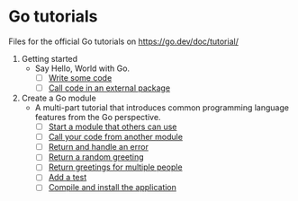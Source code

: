 # Go tutorials

Files for the official Go tutorials on <https://go.dev/doc/tutorial/>

1. Getting started  
    * Say Hello, World with Go.
      * [ ] [Write some code](https://go.dev/doc/tutorial/getting-started#code)
      * [ ] [Call code in an external package](https://go.dev/doc/tutorial/getting-started#call)
2. Create a Go module
   * A multi-part tutorial that introduces common programming language features from the Go perspective.  
     * [ ] [Start a module that others can use](https://go.dev/doc/tutorial/create-module#start)
     * [ ] [Call your code from another module](https://go.dev/doc/tutorial/call-module-code)
     * [ ] [Return and handle an error](https://go.dev/doc/tutorial/handle-errors.html)
     * [ ] [Return a random greeting](https://go.dev/doc/tutorial/random-greeting.html)
     * [ ] [Return greetings for multiple people](https://go.dev/doc/tutorial/greetings-multiple-people.html)
     * [ ]  [Add a test](https://go.dev/doc/tutorial/add-a-test.html)
     * [ ]  [Compile and install the application](https://go.dev/doc/tutorial/compile-install.html)
